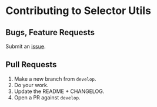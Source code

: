 # Contributing to Selector Utils

## Bugs, Feature Requests
Submit an [issue](https://github.com/mobify/selector-utils/issues).

## Pull Requests

1. Make a new branch from `develop`.
1. Do your work.
1. Update the README + CHANGELOG.
1. Open a PR against `develop`.
